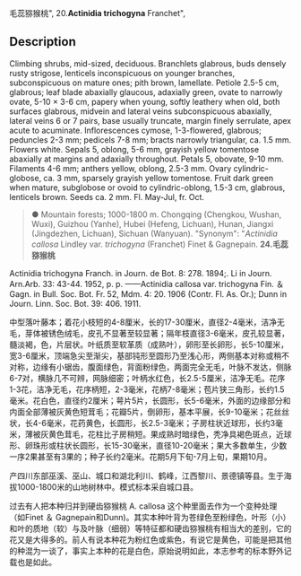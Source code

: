 毛蕊猕猴桃",
20.**Actinidia trichogyna** Franchet",

## Description
Climbing shrubs, mid-sized, deciduous. Branchlets glabrous, buds densely rusty strigose, lenticels inconspicuous on younger branches, subconspicuous on mature ones; pith brown, lamellate. Petiole 2.5-5 cm, glabrous; leaf blade abaxially glaucous, adaxially green, ovate to narrowly ovate, 5-10 × 3-6 cm, papery when young, softly leathery when old, both surfaces glabrous, midvein and lateral veins subconspicuous abaxially, lateral veins 6 or 7 pairs, base usually truncate, margin finely serrulate, apex acute to acuminate. Inflorescences cymose, 1-3-flowered, glabrous; peduncles 2-3 mm; pedicels 7-8 mm; bracts narrowly triangular, ca. 1.5 mm. Flowers white. Sepals 5, oblong, 5-6 mm, grayish yellow tomentose abaxially at margins and adaxially throughout. Petals 5, obovate, 9-10 mm. Filaments 4-6 mm; anthers yellow, oblong, 2.5-3 mm. Ovary cylindric-globose, ca. 3 mm, sparsely grayish yellow tomentose. Fruit dark green when mature, subglobose or ovoid to cylindric-oblong, 1.5-3 cm, glabrous, lenticels brown. Seeds ca. 2 mm. Fl. May-Jul, fr. Oct.

> ●  Mountain forests; 1000-1800 m. Chongqing (Chengkou, Wushan, Wuxi), Guizhou (Yanhe), Hubei (Hefeng, Lichuan), Hunan, Jiangxi (Jingdezhen, Lichuan), Sichuan (Wanyuan).
  "Synonym": "*Actinidia callosa* Lindley var. *trichogyna* (Franchet) Finet &amp; Gagnepain.
**24.毛蕊猕猴桃**

Actinidia trichogyna Franch. in Journ. de Bot. 8: 278. 1894;. Li in Journ. Arn.Arb. 33: 43-44. 1952, p. p. ——Actinidia callosa var. trichogyna Fin. ＆ Gagn. in Bull. Soc. Bot. Fr. 52, Mdm. 4: 20. 1906 (Contr. Fl. As. Or.); Dunn in Journ. Linn. Soc. Bot. 39: 406. 1911.

中型落叶藤本；着花小枝短的4-8厘米，长的17-30厘米，直径2-4毫米，洁净无毛，芽体被锈色绒毛，皮孔不显著至较显著；隔年枝直径3-6毫米，皮孔较显著，髓淡褐，色，片层状。叶纸质至软革质（成熟叶），卵形至长卵形，长5-10厘米，宽3-6厘米，顶端急尖至渐尖，基部钝形至圆形乃至浅心形，两侧基本对称或稍不对称，边缘有小锯齿，腹面绿色，背面粉绿色，两面完全无毛，叶脉不发达，侧脉6-7对，横脉几不可辨，网脉细密；叶柄水红色，长2.5-5厘米，洁净无毛。花序1-3花，洁净无毛，花序柄短，2-3毫米，花柄7-8毫米；苞片狭三角形，长约1.5毫米。花白色，直径约2厘米；萼片5片，长圆形，长5-6毫米，外面的边缘部分和内面全部薄被灰黄色短茸毛；花瓣5片，倒卵形，基本平展，长9-10毫米；花丝丝状，长4-6毫米，花药黄色，长圆形，长2.5-3毫米；子房柱状近球形，长约3毫米，薄被灰黄色茸毛，花柱比子房稍短。果成熟时暗绿色，秃净具褐色斑点，近球形、卵珠形或柱状长圆形，长15-30毫米，直径10-20毫米；果大多数单生，少数一序2果甚至有3果的；种子长约2毫米。花期5月下旬-7月上旬，果期10月。

产四川东部巫溪、巫山、城口和湖北利川、鹤峰，江西黎川、景德镇等县。生于海拔1000-1800米的山地树林中。模式标本采自城口县。

过去有人把本种归并到硬齿猕猴桃 A. callosa 这个种里面去作为一个变种处理（如Finet ＆ Gagnepain和Dunn)。其实本种叶背为苍绿色至粉绿色，叶形（小）和叶的质地（软）与及叶脉（细弱）等特征都和硬齿猕猴桃有相当大的差别，它的花又是大得多的。前人有说本种花为粉红色或紫色，有说它是黄色，可能是把其他的种混为一谈了，事实上本种的花是白色，原始说明如此，本志参考的标本野外记载也是如此。
